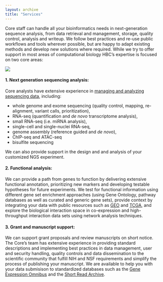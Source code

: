 ```yaml
---
layout: archive
title: "Services"
---
```



Core staff can handle all your bioinformatics needs in next-generation sequence analysis, from data retrieval and management, storage, quality control, analysis and writeup. We follow best practices and re-use public workflows and tools wherever possible, but are happy to adapt existing methods and develop new solutions where required. While we try to offer support in most areas of computational biology HBC’s expertise is focused on two core areas:
 
![](/images/services.jpg) 
 
#### 1. Next generation sequencing analysis: 

Core analysts have extensive experience in [managing and analyzing sequencing data](https://bcbio-nextgen.readthedocs.org/), including:

- whole genome and exome sequencing (quality control, mapping, re-alignment, variant calls, prioritization), 
- RNA-seq (quantification and _de novo_ transcriptome analysis), 
- small RNA-seq (i.e. miRNA analysis),
- single-cell and single-nuclei RNA-seq, 
- genome assembly (reference guided and _de novo_),  
- ChIP-seq and ATAC-seq
- bisulfite sequencing 

We can also provide support in the design and and analysis of your customized NGS experiment.

#### 2. Functional analysis:

We can provide a path from genes to function by delivering extensive functional annotation, prioritizing new markers and developing testable hypotheses for future experiments. We test for functional information using different gene set enrichment approaches (using Gene Ontology, pathway databases as well as curated and generic gene sets), provide context by integrating your data with public resources such as [GEO](http://www.ncbi.nlm.nih.gov/geo/) and [TCGA](https://cancergenome.nih.gov/), and explore the biological interaction space in co-expression and high-throughput interaction data sets using network analysis techniques.


#### 3. Grant and manuscript support:

We can support grant proposals and review manuscripts on short notice. The Core’s team has extensive experience in providing standard descriptions and implementing best practices in data management, user and security handling, quality controls and data dissemination to the scientific community that fulfill NIH and NSF requirements and simplify the process of publishing your manuscript. We are available to help you with your data submisison to standardized databases such as the [Gene Expression Omnibus](https://www.ncbi.nlm.nih.gov/geo/) and the [Short Read Archive](https://www.ncbi.nlm.nih.gov/sra).

